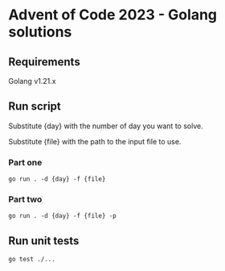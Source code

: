 # Advent of Code 2023 - Golang solutions

## Requirements

Golang v1.21.x

## Run script

Substitute {day} with the number of day you want to solve.

Substitute {file} with the path to the input file to use.

### Part one

```shell
go run . -d {day} -f {file}
```

### Part two

```shell
go run . -d {day} -f {file} -p
```

## Run unit tests

```shell
go test ./...
```
